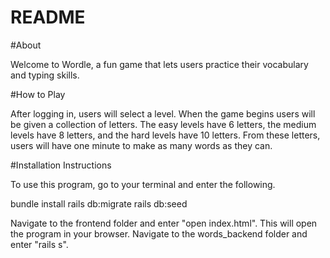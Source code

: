 # README

#About 

Welcome to Wordle, a fun game that lets users practice their vocabulary and typing skills.

#How to Play

After logging in, users will select a level. When the game begins users will be given a collection of letters. The easy levels have 6 letters, the medium levels have 8 letters, and the hard levels have 10 letters. From these letters, users will have one minute to make as many words as they can.


#Installation Instructions

To use this program, go to your terminal and enter the following.

bundle install 
rails db:migrate 
rails db:seed

Navigate to the frontend folder and enter "open index.html". This will open the program in your browser. Navigate to the words_backend folder and enter "rails s". 

